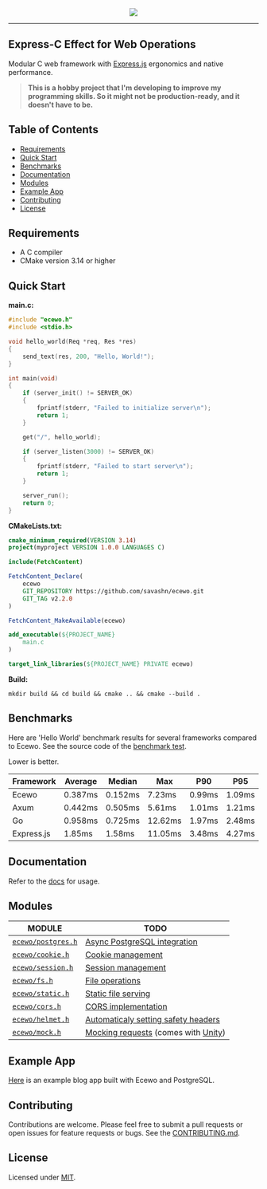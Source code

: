 <div align="center">
    <a href="https://ecewo.vercel.app">
        <img src="https://raw.githubusercontent.com/savashn/ecewo/main/assets/ecewo.svg" />
    </a>
</div>

<hr />

## Express-C Effect for Web Operations

Modular C web framework with [Express.js](https://expressjs.com/) ergonomics and native performance.

> **This is a hobby project that I'm developing to improve my programming skills. So it might not be production-ready, and it doesn't have to be.**

## Table of Contents

- [Requirements](#requirements)
- [Quick Start](#quick-start)
- [Benchmarks](#benchmarks)
- [Documentation](#documentation)
- [Modules](#modules)
- [Example App](#example-app)
- [Contributing](#contributing)
- [License](#license)

## Requirements

- A C compiler
- CMake version 3.14 or higher

## Quick Start

**main.c:**
```c
#include "ecewo.h"
#include <stdio.h>

void hello_world(Req *req, Res *res)
{
    send_text(res, 200, "Hello, World!");
}

int main(void)
{
    if (server_init() != SERVER_OK)
    {
        fprintf(stderr, "Failed to initialize server\n");
        return 1;
    }

    get("/", hello_world);

    if (server_listen(3000) != SERVER_OK)
    {
        fprintf(stderr, "Failed to start server\n");
        return 1;
    }

    server_run();
    return 0;
}
```

**CMakeLists.txt:**
```cmake
cmake_minimum_required(VERSION 3.14)
project(myproject VERSION 1.0.0 LANGUAGES C)

include(FetchContent)

FetchContent_Declare(
    ecewo
    GIT_REPOSITORY https://github.com/savashn/ecewo.git
    GIT_TAG v2.2.0
)

FetchContent_MakeAvailable(ecewo)

add_executable(${PROJECT_NAME}
    main.c
)

target_link_libraries(${PROJECT_NAME} PRIVATE ecewo)
```

**Build:**

```shell
mkdir build && cd build && cmake .. && cmake --build .
```

## Benchmarks

Here are 'Hello World' benchmark results for several frameworks compared to Ecewo. See the source code of the [benchmark test](https://github.com/savashn/ecewo-benchmarks).

Lower is better.

| Framework  | Average | Median  | Max     | P90    | P95    |
| ---------- | ------- | ------- | ------- | ------ | ------ |
| Ecewo      | 0.387ms | 0.152ms | 7.23ms  | 0.99ms | 1.09ms |
| Axum       | 0.442ms | 0.505ms | 5.61ms  | 1.01ms | 1.21ms |
| Go         | 0.958ms | 0.725ms | 12.62ms | 1.97ms | 2.48ms |
| Express.js | 1.85ms  | 1.58ms  | 11.05ms | 3.48ms | 4.27ms |

## Documentation

Refer to the [docs](/docs/) for usage.

## Modules

| MODULE                                          | TODO                                                                                                  |
|-------------------------------------------------|-------------------------------------------------------------------------------------------------------|
| [`ecewo/postgres.h`](/include/ecewo/postgres.h) | [Async PostgreSQL integration](/docs/08.async-database.md)                                            |
| [`ecewo/cookie.h`](/include/ecewo/cookie.h)     | [Cookie management](/docs/12.cookie.md)                                                               |
| [`ecewo/session.h`](/include/ecewo/session.h)   | [Session management](/docs/13.session.md)                                                             |
| [`ecewo/fs.h`](/include/ecewo/fs.h)             | [File operations](/docs/09.file-operations.md)                                                        |
| [`ecewo/static.h`](/include/ecewo/static.h)     | [Static file serving](/docs/10.static-file-serving.md)                                                |
| [`ecewo/cors.h`](/include/ecewo/cors.h)         | [CORS implementation](/docs/14.cors.md)                                                               |
| [`ecewo/helmet.h`](/include/ecewo/helmet.h)     | [Automaticaly setting safety headers](/docs/15.helmet.md)                                             |
| [`ecewo/mock.h`](/include/ecewo/mock.h)         | [Mocking requests](/docs/16.testing.md) (comes with [Unity](https://github.com/ThrowTheSwitch/Unity)) |

## Example App

[Here](https://github.com/savashn/ecewo-example) is an example blog app built with Ecewo and PostgreSQL.

## Contributing

Contributions are welcome. Please feel free to submit a pull requests or open issues for feature requests or bugs. See the [CONTRIBUTING.md](/CONTRIBUTING.md).

## License

Licensed under [MIT](./LICENSE).

